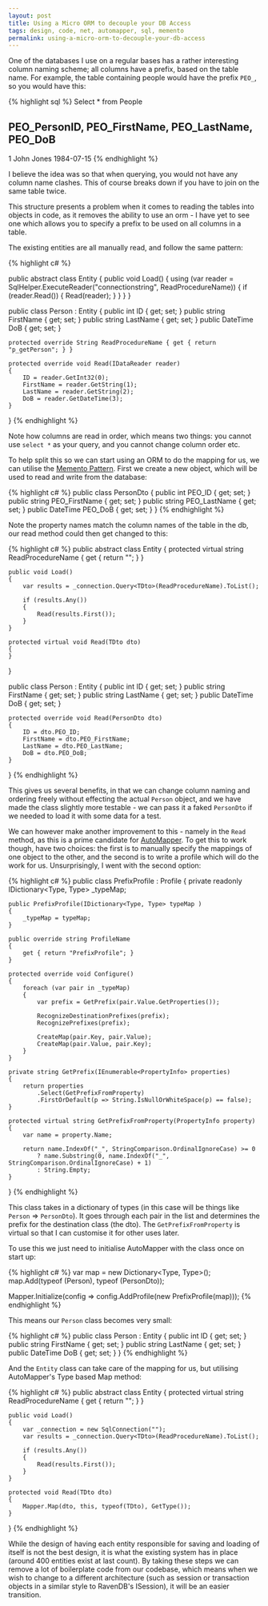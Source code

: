 ```yaml
---
layout: post
title: Using a Micro ORM to decouple your DB Access
tags: design, code, net, automapper, sql, memento
permalink: using-a-micro-orm-to-decouple-your-db-access
---
```


One of the databases I use on a regular bases has a rather interesting column naming scheme;  all columns have a prefix, based on the table name.  For example, the table containing people would have the prefix `PEO_`, so you would have this:

{% highlight sql %}
Select * from People

PEO_PersonID, PEO_FirstName, PEO_LastName, PEO_DoB
-----------------------------------------------------
1             John           Jones         1984-07-15
{% endhighlight %}

I believe the idea was so that when querying, you would not have any column name clashes.  This of course breaks down if you have to join on the same table twice.

This structure presents a problem when it comes to reading the tables into objects in code, as it removes the ability to use an orm - I have yet to see one which allows you to specify a prefix to be used on all columns in a table.

The existing entities are all manually read, and follow the same pattern:

{% highlight c# %}

public abstract class Entity
{
	public void Load()
	{
		using (var reader = SqlHelper.ExecuteReader("connectionstring", ReadProcedureName))
		{
			if (reader.Read())
			{
				Read(reader);
			}
		}
	}
}

public class Person : Entity
{
	public int ID { get; set; }
	public string FirstName { get; set; }
	public string LastName { get; set; }
	public DateTime DoB { get; set; }

	protected override String ReadProcedureName { get { return "p_getPerson"; } }

	protected override void Read(IDataReader reader)
	{
		ID = reader.GetInt32(0);
		FirstName = reader.GetString(1);
		LastName = reader.GetString(2);
		DoB = reader.GetDateTime(3);
	}
}
{% endhighlight %}

Note how columns are read in order, which means two things: you cannot use `select *` as your query, and you cannot change column order etc.

To help split this so we can start using an ORM to do the mapping for us, we can utilise the [Memento Pattern][memento-pattern].  First we create a new object, which will be used to read and write from the database:

{% highlight c# %}
public class PersonDto
{
	public int PEO_ID { get; set; }
	public string PEO_FirstName { get; set; }
	public string PEO_LastName { get; set; }
	public DateTime PEO_DoB { get; set; }
}
{% endhighlight %}

Note the property names match the column names of the table in the db, our read method could then get changed to this:

{% highlight c# %}
public abstract class Entity<TDto>
{
	protected virtual string ReadProcedureName { get { return ""; } }

	public void Load()
	{
		var results = _connection.Query<TDto>(ReadProcedureName).ToList();

		if (results.Any())
		{
			Read(results.First());
		}
	}

	protected virtual void Read(TDto dto)
	{
	}
}

public class Person : Entity<PersonDto>
{
	public int ID { get; set; }
	public string FirstName { get; set; }
	public string LastName { get; set; }
	public DateTime DoB { get; set; }

	protected override void Read(PersonDto dto)
	{
		ID = dto.PEO_ID;
		FirstName = dto.PEO_FirstName;
		LastName = dto.PEO_LastName;
		DoB = dto.PEO_DoB;
	}
}
{% endhighlight %}

This gives us several benefits, in that we can change column naming and ordering freely without effecting the actual `Person` object, and we have made the class slightly more testable - we can pass it a faked `PersonDto` if we needed to load it with some data for a test.

We can however make another improvement to this - namely in the `Read` method, as this is a prime candidate for [AutoMapper][package-automapper].  To get this to work though, have two choices: the first is to manually specify the mappings of one object to the other, and the second is to write a profile which will do the work for us.  Unsurprisingly, I went with the second option:

{% highlight c# %}
public class PrefixProfile : Profile
{
	private readonly IDictionary<Type, Type> _typeMap;

	public PrefixProfile(IDictionary<Type, Type> typeMap )
	{
		_typeMap = typeMap;
	}

	public override string ProfileName
	{
		get { return "PrefixProfile"; }
	}

	protected override void Configure()
	{
		foreach (var pair in _typeMap)
		{
			var prefix = GetPrefix(pair.Value.GetProperties());

			RecognizeDestinationPrefixes(prefix);
			RecognizePrefixes(prefix);

			CreateMap(pair.Key, pair.Value);
			CreateMap(pair.Value, pair.Key);
		}
	}

	private string GetPrefix(IEnumerable<PropertyInfo> properties)
	{
		return properties
			.Select(GetPrefixFromProperty)
			.FirstOrDefault(p => String.IsNullOrWhiteSpace(p) == false);
	}

	protected virtual string GetPrefixFromProperty(PropertyInfo property)
	{
		var name = property.Name;

		return name.IndexOf("_", StringComparison.OrdinalIgnoreCase) >= 0
			? name.Substring(0, name.IndexOf("_", StringComparison.OrdinalIgnoreCase) + 1)
			: String.Empty;
	}
}
{% endhighlight %}

This class takes in a dictionary of types (in this case will be things like `Person` => `PersonDto`).  It goes through each pair in the list and determines the prefix for the destination class (the dto).  The `GetPrefixFromProperty` is virtual so that I can customise it for other uses later.

To use this we just need to initialise AutoMapper with the class once on start up:

{% highlight c# %}
var map = new Dictionary<Type, Type>();
map.Add(typeof (Person), typeof (PersonDto));

Mapper.Initialize(config => config.AddProfile(new PrefixProfile(map)));
{% endhighlight %}

This means our `Person` class becomes very small:

{% highlight c# %}
public class Person : Entity<PersonDto>
{
	public int ID { get; set; }
	public string FirstName { get; set; }
	public string LastName { get; set; }
	public DateTime DoB { get; set; }
}
{% endhighlight %}

And the `Entity` class can take care of the mapping for us, but utilising AutoMapper's Type based Map method:

{% highlight c# %}
public abstract class Entity<TDto>
{
	protected virtual string ReadProcedureName { get { return ""; } }

	public void Load()
	{
		var _connection = new SqlConnection("");
		var results = _connection.Query<TDto>(ReadProcedureName).ToList();

		if (results.Any())
		{
			Read(results.First());
		}
	}

	protected void Read(TDto dto)
	{
		Mapper.Map(dto, this, typeof(TDto), GetType());
	}
}
{% endhighlight %}

While the design of having each entity responsible for saving and loading of itself is not the best design, it is what the existing system has in place (around 400 entities exist at last count).  By taking these steps we can remove a lot of boilerplate code from our codebase, which means when we wish to change to a different architecture (such as session or transaction objects in a similar style to RavenDB's ISession), it will be an easier transition.


[memento-pattern]: http://www.dofactory.com/Patterns/PatternMemento.aspx
[package-automapper]: http://automapper.org/
